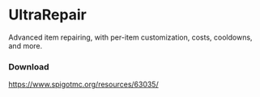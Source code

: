 # UltraRepair
Advanced item repairing, with per-item customization, costs, cooldowns, and more.

### Download
https://www.spigotmc.org/resources/63035/

